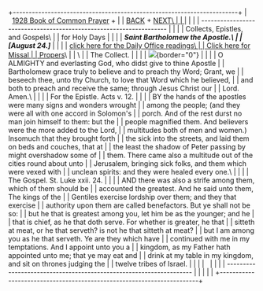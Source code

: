 +-----------------------------------------------------------------------+
|   [1928 Book of Common Prayer](../index.html) +                       |
| [BACK](transfiguration.html) + [NEXT\                                 |
| ](stmatthew.html)                                                     |
|                                                                       |
| -------------------------------------------------------------------   |
|                                                                       |
| Collects, Epistles, and Gospels\                                      |
| for Holy Days                                                         |
|                                                                       |
| ***Saint Bartholomew the Apostle.\                                    |
| \[August 24.\]***                                                     |
|                                                                       |
| [click here for the Daily Office readings\                            |
| ](../readings/FixedAugust.html#anchor93415)[Click here for Missal     |
| Propers](Missal/August24.html)\                                       |
| \                                                                     |
| The Collect.                                                          |
|                                                                       |
| ![](http://stats.superstats.com/b/ss/DAVIDMCMANNES/1){border="0"}     |
|                                                                       |
| O ALMIGHTY and everlasting God, who didst give to thine Apostle       |
| Bartholomew grace truly to believe and to preach thy Word; Grant, we  |
| beseech thee, unto thy Church, to love that Word which he believed,   |
| and both to preach and receive the same; through Jesus Christ our     |
| Lord. Amen.\                                                          |
|                                                                       |
| For the Epistle. Acts v. 12.                                          |
|                                                                       |
| BY the hands of the apostles were many signs and wonders wrought      |
| among the people; (and they were all with one accord in Solomon\'s    |
| porch. And of the rest durst no man join himself to them: but the     |
| people magnified them. And believers were the more added to the Lord, |
| multitudes both of men and women.) Insomuch that they brought forth   |
| the sick into the streets, and laid them on beds and couches, that at |
| the least the shadow of Peter passing by might overshadow some of     |
| them. There came also a multitude out of the cities round about unto  |
| Jerusalem, bringing sick folks, and them which were vexed with        |
| unclean spirits: and they were healed every one.\                     |
|                                                                       |
| The Gospel. St. Luke xxii. 24.                                        |
|                                                                       |
| AND there was also a strife among them, which of them should be       |
| accounted the greatest. And he said unto them, The kings of the       |
| Gentiles exercise lordship over them; and they that exercise          |
| authority upon them are called benefactors. But ye shall not be so:   |
| but he that is greatest among you, let him be as the younger; and he  |
| that is chief, as he that doth serve. For whether is greater, he that |
| sitteth at meat, or he that serveth? is not he that sitteth at meat?  |
| but I am among you as he that serveth. Ye are they which have         |
| continued with me in my temptations. And I appoint unto you a         |
| kingdom, as my Father hath appointed unto me; that ye may eat and     |
| drink at my table in my kingdom, and sit on thrones judging the       |
| twelve tribes of Israel.                                              |
|                                                                       |
|                                                                       |
|                                                                       |
| -------------------------------------------------------------------   |
|                                                                       |
| [](http://www.episcopalnet.org/DBS/DOR.html)                          |
+-----------------------------------------------------------------------+
